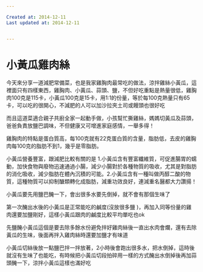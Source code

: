 ```yaml
---

Created at: 2014-12-11
Last updated at: 2014-12-11


---
```


# 小黃瓜雞肉絲


今天來分享一道減肥常備菜，也是我家雞胸肉最常吃的做法，涼拌雞絲小黃瓜，這裡面只有四樣東西，雞胸肉、小黃瓜、蒜頭、鹽，不但好吃重點是熱量很低，雞胸肉100克是115卡，小黃瓜100克是15卡，用1:1的份量，等於每100克熱量只有65卡，可以吃的很開心，不減肥的人可以加沙拉夾土司或饅頭也很好吃

而且這道菜適合親子共廚全家一起動手做，小孩幫忙撕雞絲，媽媽切黃瓜及蒜頭，爸爸負責放鹽巴調味，不但健康又可增進家庭感情，一舉多得！

雞胸肉的特點是蛋白質高，每100克就有22克蛋白質的含量，脂肪低，去皮的雞胸肉每100克的脂肪不到1，幾乎是零脂肪。

小黃瓜營養豐富，跟減肥比較有關的是 1.小黃瓜含有豐富纖維質，可促進腸胃的蠕動，加快食物與廢物迅速通過小腸，減少小腸對於各種物質的吸收，尤其是對脂肪的消化吸收，減少脂肪在體內沉積的可能。2.小黃瓜含有一種叫做丙醇二酸的物質，這種物質可以抑制醣類轉化成脂肪，減重功效良好，連減重名醫都大力讚揚！

小黃瓜要先用鹽巴醃一下，會出很多水要先倒掉，就不會有那個生味了

第一次醃出水後的小黃瓜是正常能吃的鹹度(沒放很多鹽 )，再加入同等份量的雞肉還要加鹽剛好，這樣小黃瓜跟肉的鹹度比較平均單吃也ok

先鹽醃小黃瓜這個是要去除多餘水份避免拌好雞肉絲後一直出水肉會爛，還有去除黃瓜的生味，後面再拌入雞肉絲時還要加鹽才有味道

小黃瓜切絲後放一點鹽巴拌一拌放著，2小時後會跑出很多水，把水倒掉，這時後就沒有生味了也能吃，有時候把小黃瓜切段拍碎用一樣的方式醃出水倒掉後再加蒜頭醃一下，涼拌小黃瓜這樣也滿好吃

